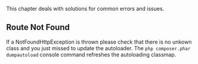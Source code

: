 This chapter deals with solutions for common errors and issues.

## Route Not Found

If a NotFoundHttpException is thrown please check that there is no unkown class and you just missed to update the autoloader. The `php composer.phar dumpautoload` console command refreshes the autoloading classmap.